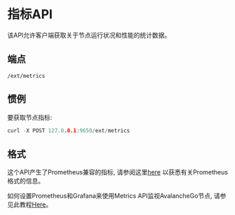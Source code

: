 # 指标API

该API允许客户端获取关于节点运行状况和性能的统计数据。

## 端点

```text
/ext/metrics
```

## 惯例

要获取节点指标:

```cpp
curl -X POST 127.0.0.1:9650/ext/metrics
```

## 格式

这个API产生了Prometheus兼容的指标, 请参阅这里[here](https://github.com/prometheus/docs/blob/master/content/docs/instrumenting/exposition_formats.md) 以获悉有关Prometheus格式的信息。

如何设置Prometheus和Grafana来使用Metrics API监视AvalancheGo节点, 请参见此教程[Here](../tutorials/nodes-and-staking/setting-up-node-monitoring.md)。

<!--stackedit_data:
eyJoaXN0b3J5IjpbLTQ3NTg2NjM5OSwtMTc5MzE3MTAwMywtMT
IzMzI1OTc3MSwtODM0MDE0ODE1LC0xMjMzMjU5NzcxLC04MzQw
MTQ4MTVdfQ==
-->